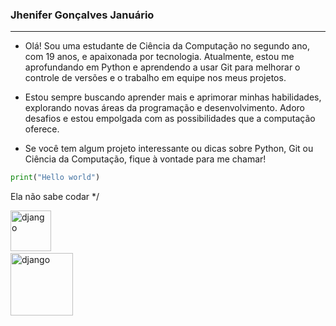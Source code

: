 ### Jhenifer Gonçalves Januário

---
- Olá! Sou  uma estudante de Ciência da Computação no segundo ano, com 19 anos, e apaixonada por tecnologia. Atualmente, estou me aprofundando em Python e aprendendo a usar Git para melhorar o controle de versões e o trabalho em equipe nos meus projetos.

- Estou sempre buscando aprender mais e aprimorar minhas habilidades, explorando novas áreas da programação e desenvolvimento. Adoro desafios e estou empolgada com as possibilidades que a computação oferece.

- Se você tem algum projeto interessante ou dicas sobre Python, Git ou Ciência da Computação, fique à vontade para me chamar!

 
```python
print("Hello world")
```

Ela não sabe codar */
  <div>
  <img src="https://encrypted-tbn0.gstatic.com/images?q=tbn:ANd9GcRFCHi18uXFtRb1_q7pQIVxYlwqvhVzCzZ4PQ&s" title="django" alt="django" width="65" height="65"/>&nbsp;    
  </div>

  <div>
  <img src="https://media.invisioncic.com/v310067/monthly_2021_08/image.png.46aa28064fc54c9149c208b61dc2972a.png" title="django" alt="django" width="100" height="100"/>&nbsp;    
  </div>

